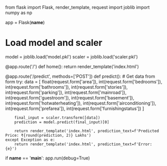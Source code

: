 from flask import Flask, render_template, request
import joblib
import numpy as np

app = Flask(__name__)

# Load model and scaler
model = joblib.load('model.pkl')
scaler = joblib.load('scaler.pkl')

@app.route('/')
def home():
    return render_template('index.html')

@app.route('/predict', methods=['POST'])
def predict():
    # Get data from form
    try:
        data = [
            float(request.form['area']),
            int(request.form['bedrooms']),
            int(request.form['bathrooms']),
            int(request.form['stories']),
            int(request.form['parking']),
            int(request.form['mainroad']),
            int(request.form['guestroom']),
            int(request.form['basement']),
            int(request.form['hotwaterheating']),
            int(request.form['airconditioning']),
            int(request.form['prefarea']),
            int(request.form['furnishingstatus'])
        ]

        
        final_input = scaler.transform([data])
        prediction = model.predict(final_input)[0]

        return render_template('index.html', prediction_text=f'Predicted Price: ₹{round(prediction, 2)} Lakhs')
    except Exception as e:
        return render_template('index.html', prediction_text=f'Error: {e}')

if __name__ == '__main__':
    app.run(debug=True)
